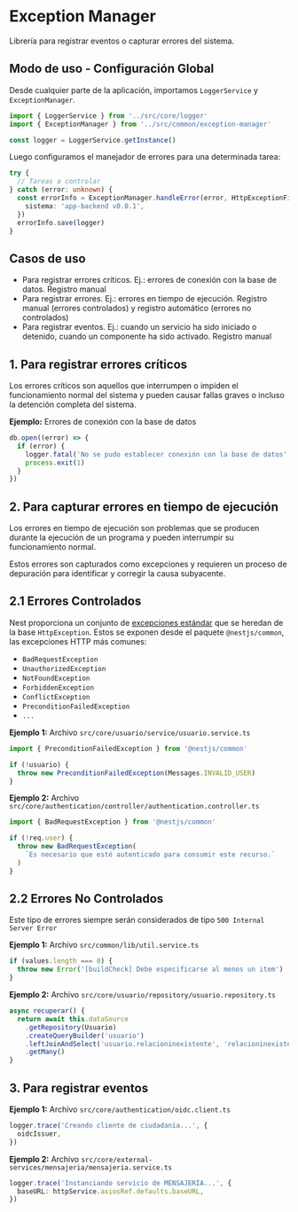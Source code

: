 # Exception Manager

Librería para registrar eventos o capturar errores del sistema.

## Modo de uso - Configuración Global

Desde cualquier parte de la aplicación, importamos `LoggerService` y `ExceptionManager`.

```ts
import { LoggerService } from '../src/core/logger'
import { ExceptionManager } from '../src/common/exception-manager'

const logger = LoggerService.getInstance()
```

Luego configuramos el manejador de errores para una determinada tarea:

```ts
try {
  // Tareas a controlar
} catch (error: unknown) {
  const errorInfo = ExceptionManager.handleError(error, HttpExceptionFilter.name, {
    sistema: 'app-backend v0.0.1',
  })
  errorInfo.save(logger)
}
```

## Casos de uso

- Para registrar errores críticos. Ej.: errores de conexión con la base de datos. Registro manual
- Para registrar errores. Ej.: errores en tiempo de ejecución. Registro manual (errores controlados) y registro automático (errores no controlados)
- Para registrar eventos. Ej.: cuando un servicio ha sido iniciado o detenido, cuando un componente ha sido activado. Registro manual

## 1. Para registrar errores críticos

Los errores críticos son aquellos que interrumpen o impiden el funcionamiento normal del sistema y pueden causar fallas graves o incluso la detención completa del sistema.

**Ejemplo:** Errores de conexión con la base de datos

```ts
db.open((error) => {
  if (error) {
    logger.fatal('No se pudo establecer conexión con la base de datos', error)
    process.exit(1)
  }
})
```

## 2. Para capturar errores en tiempo de ejecución

Los errores en tiempo de ejecución son problemas que se producen durante la ejecución de un programa y pueden interrumpir su funcionamiento normal.

Estos errores son capturados como excepciones y requieren un proceso de depuración para identificar y corregir la causa subyacente.

## 2.1 Errores Controlados

Nest proporciona un conjunto de [excepciones estándar](https://docs.nestjs.com/exception-filters#built-in-http-exceptions) que se heredan de la base `HttpException`. Estos se exponen desde el paquete `@nestjs/common`, las excepciones HTTP más comunes:

- `BadRequestException`
- `UnauthorizedException`
- `NotFoundException`
- `ForbiddenException`
- `ConflictException`
- `PreconditionFailedException`
- `...`

**Ejemplo 1:** Archivo `src/core/usuario/service/usuario.service.ts`

```ts
import { PreconditionFailedException } from '@nestjs/common'

if (!usuario) {
  throw new PreconditionFailedException(Messages.INVALID_USER)
}
```

**Ejemplo 2:** Archivo `src/core/authentication/controller/authentication.controller.ts`

```ts
import { BadRequestException } from '@nestjs/common'

if (!req.user) {
  throw new BadRequestException(
    `Es necesario que esté autenticado para consumir este recurso.`
  )
}
```

## 2.2 Errores No Controlados

Este tipo de errores siempre serán considerados de tipo `500 Internal Server Error`

**Ejemplo 1:** Archivo `src/common/lib/util.service.ts`

```ts
if (values.length === 0) {
  throw new Error('[buildCheck] Debe especificarse al menos un item')
}
```

**Ejemplo 2:** Archivo `src/core/usuario/repository/usuario.repository.ts`

```ts
async recuperar() {
  return await this.dataSource
    .getRepository(Usuario)
    .createQueryBuilder('usuario')
    .leftJoinAndSelect('usuario.relacioninexistente', 'relacioninexistente')
    .getMany()
}
```

## 3. Para registrar eventos

**Ejemplo 1:** Archivo `src/core/authentication/oidc.client.ts`

```ts
logger.trace('Creando cliente de ciudadanía...', {
  oidcIssuer,
})
```

**Ejemplo 2:** Archivo `src/core/external-services/mensajeria/mensajeria.service.ts`

```ts
logger.trace('Instanciando servicio de MENSAJERÍA...', {
  baseURL: httpService.axiosRef.defaults.baseURL,
})
```
